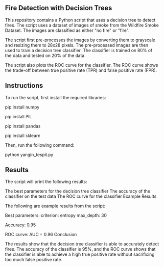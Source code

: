 ## Fire Detection with Decision Trees

This repository contains a Python script that uses a decision tree to detect fires. The script uses a dataset of images of smoke from the Wildfire Smoke Dataset. The images are classified as either "no fire" or "fire".

The script first pre-processes the images by converting them to grayscale and resizing them to 28x28 pixels. The pre-processed images are then used to train a decision tree classifier. The classifier is trained on 80% of the data and tested on 20% of the data.

The script also plots the ROC curve for the classifier. The ROC curve shows the trade-off between true positive rate (TPR) and false positive rate (FPR).

## Instructions

To run the script, first install the required libraries:

pip install numpy

pip install PIL

pip install pandas

pip install sklearn


Then, run the following command:

python yangin_tespit.py

## Results

The script will print the following results:

The best parameters for the decision tree classifier
The accuracy of the classifier on the test data
The ROC curve for the classifier
Example Results

The following are example results from the script:

Best parameters:
criterion: entropy
max_depth: 30

Accuracy: 0.95

ROC curve:
AUC = 0.96
Conclusion

The results show that the decision tree classifier is able to accurately detect fires. The accuracy of the classifier is 95%, and the ROC curve shows that the classifier is able to achieve a high true positive rate without sacrificing too much false positive rate.

